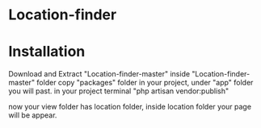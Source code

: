 # Location-finder
# Installation


Download and Extract "Location-finder-master"
inside "Location-finder-master" folder copy "packages" folder
in your project, under "app" folder you will past.
in your project terminal 
"php artisan vendor:publish"

now your view folder has location folder, inside location folder your page will be appear.
